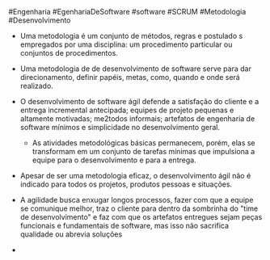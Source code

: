 #Engenharia #EgenhariaDeSoftware #software #SCRUM #Metodologia #Desenvolvimento 


- Uma metodologia é um conjunto de métodos, regras e postulado s empregados por uma disciplina: um procedimento particular ou conjuntos de procedimentos.

- Uma metodologia de de desenvolvimento de software serve para dar direcionamento, definir papéis, metas, como, quando e onde será realizado.

- O desenvolvimento de software ágil defende a satisfação do cliente e a entrega incremental antecipada; equipes de projeto pequenas e altamente motivadas; me2todos informais; artefatos de engenharia de software mínimos e simplicidade no desenvolvimento geral.
	- As atividades metodológicas básicas permanecem, porém, elas se transformam em um conjunto de tarefas mínimas que impulsiona a equipe para o desenvolvimento e para a entrega.
- Apesar de ser uma metodologia eficaz, o desenvolvimento ágil não é indicado para todos os projetos, produtos pessoas e situações.
- A agilidade busca enxugar longos processos, fazer com que a equipe se comunique melhor, traz o cliente para dentro da sombrinha do "time de desenvolvimento" e faz com que os artefatos entregues sejam peças funcionais e fundamentais de software, mas isso não sacrifica qualidade ou abrevia soluções
- 